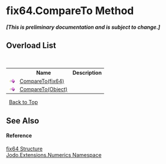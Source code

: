 # fix64.CompareTo Method 
 _**\[This is preliminary documentation and is subject to change.\]**_


## Overload List
&nbsp;<table><tr><th></th><th>Name</th><th>Description</th></tr><tr><td>![Public method](media/pubmethod.gif "Public method")</td><td><a href="M_Jodo_Extensions_Numerics_fix64_CompareTo">CompareTo(fix64)</a></td><td /></tr><tr><td>![Public method](media/pubmethod.gif "Public method")</td><td><a href="M_Jodo_Extensions_Numerics_fix64_CompareTo_1">CompareTo(Object)</a></td><td /></tr></table>&nbsp;
<a href="#fix64.compareto-method">Back to Top</a>

## See Also


#### Reference
<a href="T_Jodo_Extensions_Numerics_fix64">fix64 Structure</a><br /><a href="N_Jodo_Extensions_Numerics">Jodo.Extensions.Numerics Namespace</a><br />